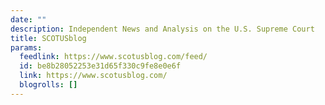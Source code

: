 ```yaml
---
date: ""
description: Independent News and Analysis on the U.S. Supreme Court
title: SCOTUSblog
params:
  feedlink: https://www.scotusblog.com/feed/
  id: be8b28052253e31d65f330c9fe8e0e6f
  link: https://www.scotusblog.com/
  blogrolls: []
---
```

